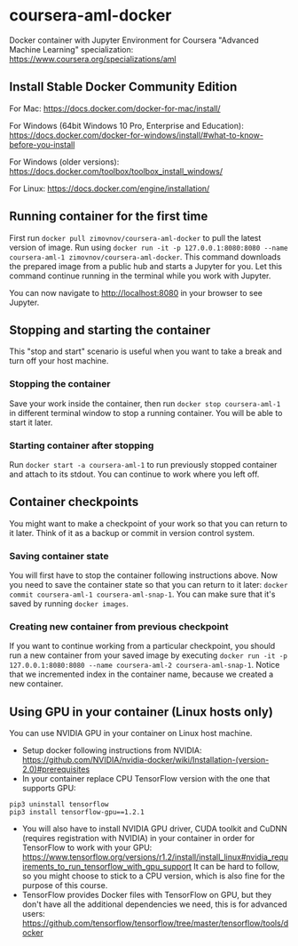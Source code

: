 # coursera-aml-docker
Docker container with Jupyter Environment for Coursera "Advanced Machine Learning" specialization: https://www.coursera.org/specializations/aml

## Install Stable Docker Community Edition
For Mac: https://docs.docker.com/docker-for-mac/install/

For Windows (64bit Windows 10 Pro, Enterprise and Education):
https://docs.docker.com/docker-for-windows/install/#what-to-know-before-you-install

For Windows (older versions):
https://docs.docker.com/toolbox/toolbox_install_windows/

For Linux: https://docs.docker.com/engine/installation/

## Running container for the first time
First run `docker pull zimovnov/coursera-aml-docker` to pull the latest version of image.
Run using `docker run -it -p 127.0.0.1:8080:8080 --name coursera-aml-1 zimovnov/coursera-aml-docker`.
This command downloads the prepared image from a public hub and starts a Jupyter for you. 
Let this command continue running in the terminal while you work with Jupyter.

You can now navigate to <http://localhost:8080> in your browser to see Jupyter.

## Stopping and starting the container
This "stop and start" scenario is useful when you want to take a break and turn off your host machine.

### Stopping the container
Save your work inside the container, then run `docker stop coursera-aml-1` in different terminal window 
to stop a running container. You will be able to start it later.

### Starting container after stopping
Run `docker start -a coursera-aml-1` to run previously stopped container and attach to its stdout.
You can continue to work where you left off.

## Container checkpoints
You might want to make a checkpoint of your work so that you can return to it later.
Think of it as a backup or commit in version control system.

### Saving container state
You will first have to stop the container following instructions above.
Now you need to save the container state so that you can return to it later:
`docker commit coursera-aml-1 coursera-aml-snap-1`. 
You can make sure that it's saved by running `docker images`.

### Creating new container from previous checkpoint
If you want to continue working from a particular checkpoint, you should run a new container from your
saved image by executing `docker run -it -p 127.0.0.1:8080:8080 --name coursera-aml-2 coursera-aml-snap-1`.
Notice that we incremented index in the container name, because we created a new container.

## Using GPU in your container (Linux hosts only)
You can use NVIDIA GPU in your container on Linux host machine.
- Setup docker following instructions from NVIDIA: 
https://github.com/NVIDIA/nvidia-docker/wiki/Installation-(version-2.0)#prerequisites
- In your container replace CPU TensorFlow version with the one that supports GPU:
```
pip3 uninstall tensorflow
pip3 install tensorflow-gpu==1.2.1
```
- You will also have to install NVIDIA GPU driver, CUDA toolkit and CuDNN 
(requires registration with NVIDIA) 
in your container in order for TensorFlow to work with your GPU: 
https://www.tensorflow.org/versions/r1.2/install/install_linux#nvidia_requirements_to_run_tensorflow_with_gpu_support
It can be hard to follow, so you might choose to stick to a CPU version, 
which is also fine for the purpose of this course.
- TensorFlow provides Docker files with TensorFlow on GPU, but they don't have 
all the additional dependencies we need, this is for advanced users: 
https://github.com/tensorflow/tensorflow/tree/master/tensorflow/tools/docker 